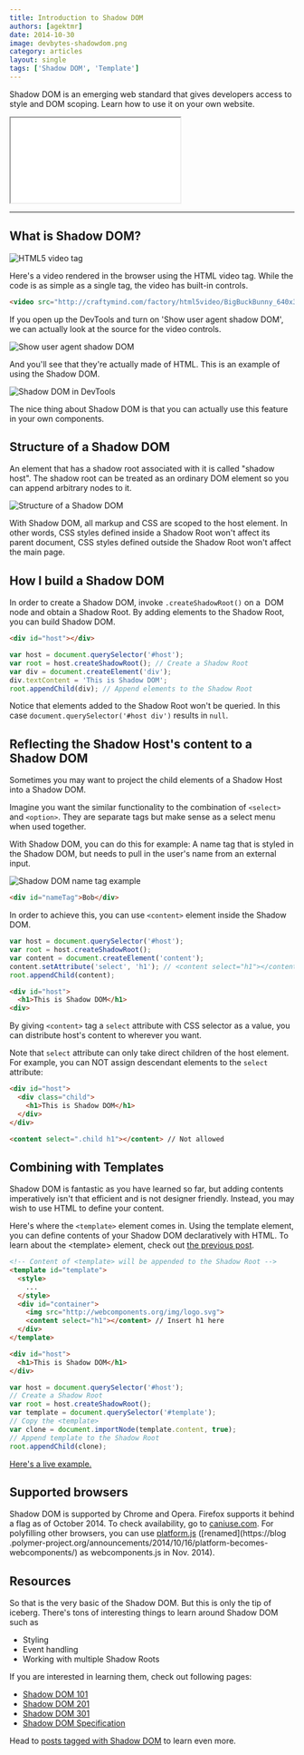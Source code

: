 ```yaml
---
title: Introduction to Shadow DOM
authors: [agektmr]
date: 2014-10-30
image: devbytes-shadowdom.png
category: articles
layout: single
tags: ['Shadow DOM', 'Template']
---
```

Shadow DOM is an emerging web standard that gives developers access to style and
DOM scoping. Learn how to use it on your own website.

<!-- Read more -->

<div class="video-wrap">
  <iframe src="//www.youtube.com/embed/Is4FZxKGqqk"></iframe>
</div>

---

## What is Shadow DOM?

![HTML5 video tag](/img/stories/shadowdom-video.png)

Here's a video rendered in the browser using the HTML video tag. While the code
is as simple as a single tag, the video has built-in controls.

```html
<video src="http://craftymind.com/factory/html5video/BigBuckBunny_640x360.mp4" controls></video>
```

If you open up the DevTools and turn on 'Show user agent shadow DOM', we can
actually look at the source for the video controls.

![Show user agent shadow DOM](/img/stories/shadowdom-settings.png)

And you'll see that they're actually made of HTML. This is an example of using
the Shadow DOM.

![Shadow DOM in DevTools](/img/stories/shadowdom-devtools.png)

The nice thing about Shadow DOM is that you can actually use this feature in
your own components.

## Structure of a Shadow DOM

An element that has a shadow root associated with it is called "shadow host".
The shadow root can be treated as an ordinary DOM element so you can append
arbitrary nodes to it.

![Structure of a Shadow DOM](/img/stories/shadowdom-architecture.png)

With Shadow DOM, all markup and CSS are scoped to the host element. In other
words, CSS styles defined inside a Shadow Root won't affect its parent document,
CSS styles defined outside the Shadow Root won't affect the main page.

## How I build a Shadow DOM
In order to create a Shadow DOM, invoke `.createShadowRoot()` on a  DOM node and
obtain a Shadow Root. By adding elements to the Shadow Root, you can build
Shadow DOM.

```html
<div id="host"></div>
```

```js
var host = document.querySelector('#host');
var root = host.createShadowRoot(); // Create a Shadow Root
var div = document.createElement('div');
div.textContent = 'This is Shadow DOM';
root.appendChild(div); // Append elements to the Shadow Root
```

Notice that elements added to the Shadow Root won't be queried. In this case
`document.querySelector('#host div')` results in `null`.

## Reflecting the Shadow Host's content to a Shadow DOM

Sometimes you may want to project the child elements of a Shadow Host into a
Shadow DOM.

Imagine you want the similar functionality to the combination of `<select>` and
`<option>`. They are separate tags but make sense as a select menu when used
together.

With Shadow DOM, you can do this for example:
A name tag that is styled in the Shadow DOM, but needs to pull in the user's
name from an external input.

![Shadow DOM name tag example](/img/stories/shadowdom-content.png)

```html
<div id="nameTag">Bob</div>
```

In order to achieve this, you can use `<content>` element inside the Shadow DOM.

```js
var host = document.querySelector('#host');
var root = host.createShadowRoot();
var content = document.createElement('content');
content.setAttribute('select', 'h1'); // <content select="h1"></content>
root.appendChild(content);
```

```html
<div id="host">
  <h1>This is Shadow DOM</h1>
<div>
```

By giving `<content>` tag a `select` attribute with CSS selector as a value, you
can distribute host's content to wherever you want.

Note that `select` attribute can only take direct children of the host element.
For example, you can NOT assign descendant elements to the `select` attribute:

```html
<div id="host">
  <div class="child">
    <h1>This is Shadow DOM</h1>
  </div>
</div>

<content select=".child h1"></content> // Not allowed
```

## Combining with Templates

Shadow DOM is fantastic as you have learned so far, but adding contents
imperatively isn't that efficient and is not designer friendly. Instead, you may
wish to use HTML to define your content.

Here's where the `<template>` element comes in. Using the template element, you
can define contents of your Shadow DOM declaratively with HTML. To learn about
the &lt;template&gt; element, check out [the previous
post](http://webcomponents.org/articles/introduction-to-template-element/).

```html
<!-- Content of <template> will be appended to the Shadow Root -->
<template id="template">
  <style>
    ...
  </style>
  <div id="container">
    <img src="http://webcomponents.org/img/logo.svg">
    <content select="h1"></content> // Insert h1 here
  </div>
</template>

<div id="host">
  <h1>This is Shadow DOM</h1>
</div>
```

```js
var host = document.querySelector('#host');
// Create a Shadow Root
var root = host.createShadowRoot();
var template = document.querySelector('#template');
// Copy the <template>
var clone = document.importNode(template.content, true);
// Append template to the Shadow Root
root.appendChild(clone);
```

[Here's a live example.](http://jsbin.com/bahera/4/edit?html,js,output)

## Supported browsers

Shadow DOM is supported by Chrome and Opera. Firefox supports it behind a flag
as of October 2014. To check availability, go to
[caniuse.com](http://caniuse.com/#search=components). For
polyfilling other browsers, you can use
[platform.js](https://github.com/polymer/platform) ([renamed](https://blog
.polymer-project.org/announcements/2014/10/16/platform-becomes-webcomponents/)
as webcomponents.js in Nov. 2014).

## Resources

So that is the very basic of the Shadow DOM. But this is only the tip of
iceberg. There's tons of interesting things to learn around Shadow DOM such as

* Styling
* Event handling
* Working with multiple Shadow Roots

If you are interested in learning them, check out following pages:

* [Shadow DOM 101](http://goo.gl/1cxTS7)
* [Shadow DOM 201](http://www.html5rocks.com/tutorials/webcomponents/shadowdom-201/)
* [Shadow DOM 301](http://www.html5rocks.com/tutorials/webcomponents/shadowdom-301/)
* [Shadow DOM Specification](http://www.w3.org/TR/shadow-dom/)

Head to [posts tagged with Shadow DOM](http://webcomponents.org/tags/shadow-dom/)
to learn even more.

